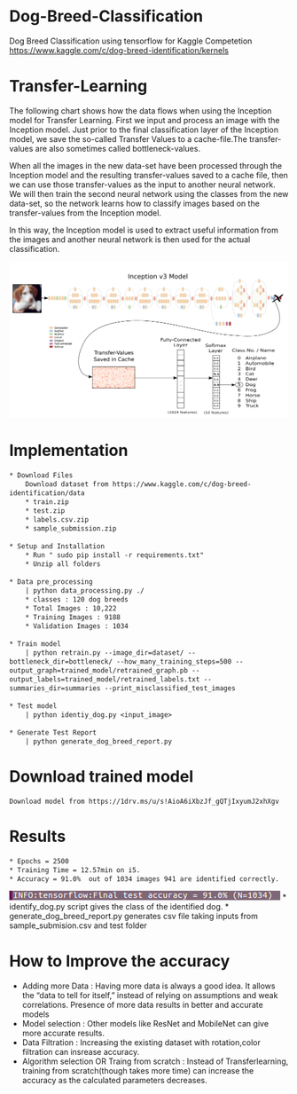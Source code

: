 # Dog-Breed-Classification
Dog Breed Classification using tensorflow for Kaggle Competetion https://www.kaggle.com/c/dog-breed-identification/kernels

# Transfer-Learning 
The following chart shows how the data flows when using the Inception model for Transfer Learning. First we input and process an image with the Inception model. Just prior to the final classification layer of the Inception model, we save the so-called Transfer Values to a cache-file.The transfer-values are also sometimes called bottleneck-values.

When all the images in the new data-set have been processed through the Inception model and the resulting transfer-values saved to a cache file, then we can use those transfer-values as the input to another neural network. We will then train the second neural network using the classes from the new data-set, so the network learns how to classify images based on the transfer-values from the Inception model.

In this way, the Inception model is used to extract useful information from the images and another neural network is then used for the actual classification.

![alt text](https://github.com/SaiKrishnaTheGreat/Dog-Breed-Classification/blob/master/img/transferLearning.png)

# Implementation

	* Download Files
		Download dataset from https://www.kaggle.com/c/dog-breed-identification/data
		* train.zip
		* test.zip
		* labels.csv.zip
		* sample_submission.zip

	* Setup and Installation
		* Run " sudo pip install -r requirements.txt"
		* Unzip all folders 

	* Data pre_processing
		| python data_processing.py ./
		* classes : 120 dog breeds
		* Total Images : 10,222
		* Training Images : 9188
		* Validation Images : 1034

	* Train model
		| python retrain.py --image_dir=dataset/ --bottleneck_dir=bottleneck/ --how_many_training_steps=500 --output_graph=trained_model/retrained_graph.pb --output_labels=trained_model/retrained_labels.txt --summaries_dir=summaries --print_misclassified_test_images

	* Test model
		| python identiy_dog.py <input_image>

	* Generate Test Report 
		| python generate_dog_breed_report.py

# Download trained model
	Download model from https://1drv.ms/u/s!AioA6iXbzJf_gQTjIxyumJ2xhXgv

# Results  
	* Epochs = 2500
	* Training Time = 12.57min on i5.
	* Accuracy = 91.0%  out of 1034 images 941 are identified correctly.
![alt text](https://github.com/SaiKrishnaTheGreat/Dog-Breed-Classification/blob/master/img/result_1.png)
	* identify_dog.py script gives the class of the identified dog.
	* generate_dog_breed_report.py generates csv file taking inputs from sample_submision.csv and test folder


# How to Improve the accuracy
* Adding more Data :
	Having more data is always a good idea. It allows the “data to tell for itself,” instead of relying on assumptions and weak correlations. Presence of more data results in better and accurate models
* Model selection : 
	Other models like ResNet and MobileNet can give more accurate results.
* Data Filtration :
	Increasing the existing dataset with rotation,color filtration can insrease accuracy.
* Algorithm selection OR Traing from scratch :
	Instead of Transferlearning, training from scratch(though takes more time) can increase the accuracy as the calculated parameters decreases.
